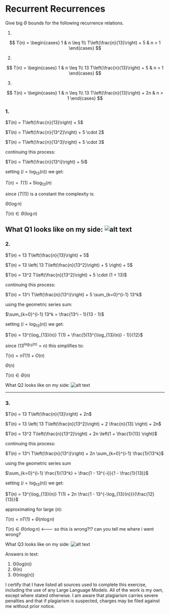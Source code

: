 # Recurrent Recurrences

Give big $\Theta$ bounds for the following recurrence relations.

1.
$$ T(n) =
    \begin{cases}
        1 & n \leq 1\\
        T\left(\frac{n}{13}\right) + 5 & n > 1
    \end{cases}
$$

2.
$$ T(n) =
    \begin{cases}
        1 & n \leq 1\\
        13 T\left(\frac{n}{13}\right) + 5 & n > 1
    \end{cases}
$$

3.
$$ T(n) =
    \begin{cases}
        1 & n \leq 1\\
        13 T\left(\frac{n}{13}\right) + 2n & n > 1
    \end{cases}
$$

### 1.

$T(n) = T\left(\frac{n}{13}\right) + 5$

$T(n) = T\left(\frac{n}{13^2}\right) + 5 \cdot 2$

$T(n) = T\left(\frac{n}{13^3}\right) + 5 \cdot 3$

continuing this process:

$T(n) = T\left(\frac{n}{13^i}\right) + 5i$

setting $( i = \log_{13}(n) )$ we get:

$T(n) = T(1) + 5 \log_{13}(n)$

since $( T(1) )$ is a constant the complexity is:

$\Theta(\log n)$

$T(n) \in Θ(\log n)$

What Q1 looks like on my side:
![alt text](image-3.png)
---

### 2.

$T(n) = 13 T\left(\frac{n}{13}\right) + 5$

$T(n) = 13 \left( 13 T\left(\frac{n}{13^2}\right) + 5 \right) + 5$

$T(n) = 13^2 T\left(\frac{n}{13^2}\right) + 5 \cdot (1 + 13)$

continuing this process:

$T(n) = 13^i T\left(\frac{n}{13^i}\right) + 5 \sum_{k=0}^{i-1} 13^k$

using the geometric series sum:

$\sum_{k=0}^{i-1} 13^k = \frac{13^i - 1}{13 - 1}$

setting $( i = \log_{13}(n) )$ we get:

$T(n) = 13^{\log_{13}(n)} T(1) + \frac{5(13^{\log_{13}(n)} - 1)}{12}$

since $( 13^{\log_{13}(n)} = n )$ this simplifies to:

$T(n) = n T(1) + O(n)$

$\Theta(n)$

$T(n) \in Θ(n)$

What Q2 looks like on my side:
![alt text](image-4.png)

---

### 3.

$T(n) = 13 T\left(\frac{n}{13}\right) + 2n$

$T(n) = 13 \left( 13 T\left(\frac{n}{13^2}\right) + 2 \frac{n}{13} \right) + 2n$

$T(n) = 13^2 T\left(\frac{n}{13^2}\right) + 2n \left(1 + \frac{1}{13} \right)$

continuing this process:

$T(n) = 13^i T\left(\frac{n}{13^i}\right) + 2n \sum_{k=0}^{i-1} \frac{1}{13^k}$

using the geometric series sum

$\sum_{k=0}^{i-1} \frac{1}{13^k} = \frac{1 - 13^{-i}}{1 - \frac{1}{13}}$

setting $( i = \log_{13}(n) )$ we get:

$T(n) = 13^{\log_{13}(n)} T(1) + 2n \frac{1 - 13^{-\log_{13}(n)}}{\frac{12}{13}}$

approximating for large $( n )$:

$T(n) = n T(1) + Θ(n \log n)$

$T(n) \in Θ(n \log n)$ <--- so this is wrong?!? can you tell me where i went wrong?

What Q3 looks like on my side:
![alt text](image.png)

Answers in text:

1. Θ(log(n))
2. Θ(n)
3. Θ(nlog(n))

I certify that I have listed all sources used to complete this exercise, including the use of any Large Language Models. All of the work is my own, except where stated otherwise. I am aware that plagiarism carries severe penalties and that if plagiarism is suspected, charges may be filed against me without prior notice.